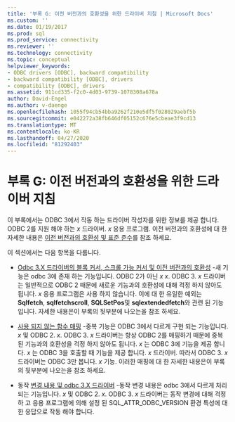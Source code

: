```yaml
---
title: '부록 G: 이전 버전과의 호환성을 위한 드라이버 지침 | Microsoft Docs'
ms.custom: ''
ms.date: 01/19/2017
ms.prod: sql
ms.prod_service: connectivity
ms.reviewer: ''
ms.technology: connectivity
ms.topic: conceptual
helpviewer_keywords:
- ODBC drivers [ODBC], backward compatibility
- backward compatibility [ODBC], drivers
- compatibility [ODBC], drivers
ms.assetid: 911cd335-f2c0-4d03-9739-1078308a678a
author: David-Engel
ms.author: v-daenge
ms.openlocfilehash: 1055f94cb54bba9262f210e5df5f028029aebf5b
ms.sourcegitcommit: e042272a38fb646df05152c676e5cbeae3f9cd13
ms.translationtype: MT
ms.contentlocale: ko-KR
ms.lasthandoff: 04/27/2020
ms.locfileid: "81292403"
---
```

# <a name="appendix-g-driver-guidelines-for-backward-compatibility"></a>부록 G: 이전 버전과의 호환성을 위한 드라이버 지침
이 부록에서는 ODBC 3에서 작동 하는 드라이버 작성자를 위한 정보를 제공 합니다. ODBC 2를 지원 해야 하는 *x* 드라이버. *x* 응용 프로그램. 이전 버전과의 호환성에 대 한 자세한 내용은 [이전 버전과의 호환성 및 표준 준수](../../../odbc/reference/develop-app/backward-compatibility-and-standards-compliance.md)를 참조 하세요.  
  
 이 섹션에서는 다음 항목을 다룹니다.  
  
-   [Odbc 3.X 드라이버의 블록 커서, 스크롤 가능 커서 및 이전 버전과의 호환성](../../../odbc/reference/appendixes/block-cursors-scrollable-cursors-and-backward-compatibility.md) -새 기능은 odbc 3에 존재 하는 기능입니다. ODBC 2가 아닌 *x* *x*. ODBC 3. *x* 드라이버는 일반적으로 ODBC 2 때문에 새로운 기능과의 호환성에 대해 걱정 하지 않아도 됩니다. *x* 응용 프로그램은 사용 하지 않습니다. 이에 대 한 유일한 예외는 **Sqlfetch**, **sqlfetchscroll**, **SQLSetPos**및 **sqlextendedfetch**와 관련 된 기능입니다. 자세한 내용은이 부록의 뒷부분에 나오는을 참조 하세요.  
  
-   [사용 되지 않는 함수 매핑](../../../odbc/reference/appendixes/mapping-deprecated-functions.md) -중복 기능은 ODBC 3에서 다르게 구현 되는 기능입니다. *x* 및 ODBC 2. *x*. ODBC 3. *x* 드라이버는 항상 ODBC 2를 매핑하기 때문에 중복 된 기능과의 호환성을 걱정 하지 않아도 됩니다. *x* 는 ODBC 3에 기능을 제공 합니다. *x* 는 ODBC 3을 호출할 때 기능을 제공 합니다. *x* 드라이버. 따라서 ODBC 3. *x* 드라이버는 ODBC 3만 봅니다. *x* 기능. 이러한 매핑에 대 한 자세한 내용은이 부록의 뒷부분에 나오는을 참조 하세요.  
  
-   동작 [변경 내용 및 odbc 3.X 드라이버](../../../odbc/reference/appendixes/behavioral-changes-and-odbc-3-x-drivers.md) -동작 변경 내용은 odbc 3에서 다르게 처리 되는 기능입니다. *x* 및 ODBC 2. *x*. ODBC 3. *x* 드라이버는 동작 변경에 대해 걱정 하 고 응용 프로그램에 의해 설정 된 SQL_ATTR_ODBC_VERSION 환경 특성에 대 한 응답으로 작동 해야 합니다.
